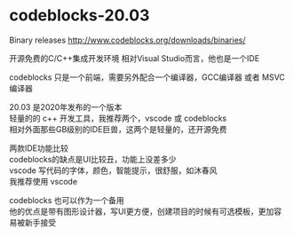 # codeblocks-20.03

Binary releases
http://www.codeblocks.org/downloads/binaries/

开源免费的C/C++集成开发环境
相对Visual Studio而言，他也是一个IDE

codeblocks 只是一个前端，需要另外配合一个编译器，GCC编译器 或者 MSVC 编译器


20.03 是2020年发布的一个版本 <br>
轻量的的 c++ 开发工具，我推荐两个，vscode 或 codeblocks <br>
相对外面那些GB级别的IDE巨兽，这两个是轻量的，还开源免费 <br>


两款IDE功能比较 <br>
codeblocks的缺点是UI比较丑，功能上没差多少 <br>
vscode 写代码的字体，颜色，智能提示，很舒服，如沐春风 <br>
我推荐使用 vscode <br>

codeblocks 也可以作为一个备用 <br>
他的优点是带有图形设计器，写UI更方便，创建项目的时候有可选模板，更加容易被新手接受 <br>

